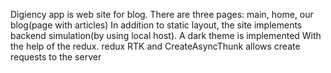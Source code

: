 Digiency app is web site for blog. 
There are three pages: main, home, our blog(page with articles) 
In addition to static layout, the site implements backend simulation(by using local host).
A dark theme is implemented With the help of the redux. redux RTK and CreateAsyncThunk allows create requests to the server 
